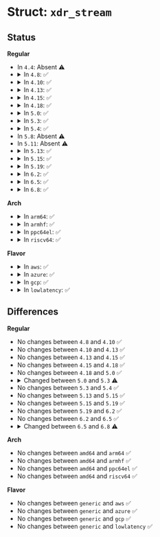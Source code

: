 # Struct: <code>xdr_stream</code>

## Status
<b>Regular</b>
<ul>
<li>
In <code>4.4</code>: Absent ⚠️
</li>
<li>
<details>
<summary>In <code>4.8</code>: ✅</summary>

```c
struct xdr_stream {
    __be32 *p;
    struct xdr_buf *buf;
    __be32 *end;
    struct kvec *iov;
    struct kvec scratch;
    struct page **page_ptr;
    unsigned int nwords;
};
```
</details>
</li>
<li>
<details>
<summary>In <code>4.10</code>: ✅</summary>

```c
struct xdr_stream {
    __be32 *p;
    struct xdr_buf *buf;
    __be32 *end;
    struct kvec *iov;
    struct kvec scratch;
    struct page **page_ptr;
    unsigned int nwords;
};
```
</details>
</li>
<li>
<details>
<summary>In <code>4.13</code>: ✅</summary>

```c
struct xdr_stream {
    __be32 *p;
    struct xdr_buf *buf;
    __be32 *end;
    struct kvec *iov;
    struct kvec scratch;
    struct page **page_ptr;
    unsigned int nwords;
};
```
</details>
</li>
<li>
<details>
<summary>In <code>4.15</code>: ✅</summary>

```c
struct xdr_stream {
    __be32 *p;
    struct xdr_buf *buf;
    __be32 *end;
    struct kvec *iov;
    struct kvec scratch;
    struct page **page_ptr;
    unsigned int nwords;
};
```
</details>
</li>
<li>
<details>
<summary>In <code>4.18</code>: ✅</summary>

```c
struct xdr_stream {
    __be32 *p;
    struct xdr_buf *buf;
    __be32 *end;
    struct kvec *iov;
    struct kvec scratch;
    struct page **page_ptr;
    unsigned int nwords;
};
```
</details>
</li>
<li>
<details>
<summary>In <code>5.0</code>: ✅</summary>

```c
struct xdr_stream {
    __be32 *p;
    struct xdr_buf *buf;
    __be32 *end;
    struct kvec *iov;
    struct kvec scratch;
    struct page **page_ptr;
    unsigned int nwords;
};
```
</details>
</li>
<li>
<details>
<summary>In <code>5.3</code>: ✅</summary>

```c
struct xdr_stream {
    __be32 *p;
    struct xdr_buf *buf;
    __be32 *end;
    struct kvec *iov;
    struct kvec scratch;
    struct page **page_ptr;
    unsigned int nwords;
    struct rpc_rqst *rqst;
};
```
</details>
</li>
<li>
<details>
<summary>In <code>5.4</code>: ✅</summary>

```c
struct xdr_stream {
    __be32 *p;
    struct xdr_buf *buf;
    __be32 *end;
    struct kvec *iov;
    struct kvec scratch;
    struct page **page_ptr;
    unsigned int nwords;
    struct rpc_rqst *rqst;
};
```
</details>
</li>
<li>
In <code>5.8</code>: Absent ⚠️
</li>
<li>
In <code>5.11</code>: Absent ⚠️
</li>
<li>
<details>
<summary>In <code>5.13</code>: ✅</summary>

```c
struct xdr_stream {
    __be32 *p;
    struct xdr_buf *buf;
    __be32 *end;
    struct kvec *iov;
    struct kvec scratch;
    struct page **page_ptr;
    unsigned int nwords;
    struct rpc_rqst *rqst;
};
```
</details>
</li>
<li>
<details>
<summary>In <code>5.15</code>: ✅</summary>

```c
struct xdr_stream {
    __be32 *p;
    struct xdr_buf *buf;
    __be32 *end;
    struct kvec *iov;
    struct kvec scratch;
    struct page **page_ptr;
    unsigned int nwords;
    struct rpc_rqst *rqst;
};
```
</details>
</li>
<li>
<details>
<summary>In <code>5.19</code>: ✅</summary>

```c
struct xdr_stream {
    __be32 *p;
    struct xdr_buf *buf;
    __be32 *end;
    struct kvec *iov;
    struct kvec scratch;
    struct page **page_ptr;
    unsigned int nwords;
    struct rpc_rqst *rqst;
};
```
</details>
</li>
<li>
<details>
<summary>In <code>6.2</code>: ✅</summary>

```c
struct xdr_stream {
    __be32 *p;
    struct xdr_buf *buf;
    __be32 *end;
    struct kvec *iov;
    struct kvec scratch;
    struct page **page_ptr;
    unsigned int nwords;
    struct rpc_rqst *rqst;
};
```
</details>
</li>
<li>
<details>
<summary>In <code>6.5</code>: ✅</summary>

```c
struct xdr_stream {
    __be32 *p;
    struct xdr_buf *buf;
    __be32 *end;
    struct kvec *iov;
    struct kvec scratch;
    struct page **page_ptr;
    unsigned int nwords;
    struct rpc_rqst *rqst;
};
```
</details>
</li>
<li>
<details>
<summary>In <code>6.8</code>: ✅</summary>

```c
struct xdr_stream {
    __be32 *p;
    struct xdr_buf *buf;
    __be32 *end;
    struct kvec *iov;
    struct kvec scratch;
    struct page **page_ptr;
    void *page_kaddr;
    unsigned int nwords;
    struct rpc_rqst *rqst;
};
```
</details>
</li>
</ul>
<b>Arch</b>
<ul>
<li>
<details>
<summary>In <code>arm64</code>: ✅</summary>

```c
struct xdr_stream {
    __be32 *p;
    struct xdr_buf *buf;
    __be32 *end;
    struct kvec *iov;
    struct kvec scratch;
    struct page **page_ptr;
    unsigned int nwords;
    struct rpc_rqst *rqst;
};
```
</details>
</li>
<li>
<details>
<summary>In <code>armhf</code>: ✅</summary>

```c
struct xdr_stream {
    __be32 *p;
    struct xdr_buf *buf;
    __be32 *end;
    struct kvec *iov;
    struct kvec scratch;
    struct page **page_ptr;
    unsigned int nwords;
    struct rpc_rqst *rqst;
};
```
</details>
</li>
<li>
<details>
<summary>In <code>ppc64el</code>: ✅</summary>

```c
struct xdr_stream {
    __be32 *p;
    struct xdr_buf *buf;
    __be32 *end;
    struct kvec *iov;
    struct kvec scratch;
    struct page **page_ptr;
    unsigned int nwords;
    struct rpc_rqst *rqst;
};
```
</details>
</li>
<li>
<details>
<summary>In <code>riscv64</code>: ✅</summary>

```c
struct xdr_stream {
    __be32 *p;
    struct xdr_buf *buf;
    __be32 *end;
    struct kvec *iov;
    struct kvec scratch;
    struct page **page_ptr;
    unsigned int nwords;
    struct rpc_rqst *rqst;
};
```
</details>
</li>
</ul>
<b>Flavor</b>
<ul>
<li>
<details>
<summary>In <code>aws</code>: ✅</summary>

```c
struct xdr_stream {
    __be32 *p;
    struct xdr_buf *buf;
    __be32 *end;
    struct kvec *iov;
    struct kvec scratch;
    struct page **page_ptr;
    unsigned int nwords;
    struct rpc_rqst *rqst;
};
```
</details>
</li>
<li>
<details>
<summary>In <code>azure</code>: ✅</summary>

```c
struct xdr_stream {
    __be32 *p;
    struct xdr_buf *buf;
    __be32 *end;
    struct kvec *iov;
    struct kvec scratch;
    struct page **page_ptr;
    unsigned int nwords;
    struct rpc_rqst *rqst;
};
```
</details>
</li>
<li>
<details>
<summary>In <code>gcp</code>: ✅</summary>

```c
struct xdr_stream {
    __be32 *p;
    struct xdr_buf *buf;
    __be32 *end;
    struct kvec *iov;
    struct kvec scratch;
    struct page **page_ptr;
    unsigned int nwords;
    struct rpc_rqst *rqst;
};
```
</details>
</li>
<li>
<details>
<summary>In <code>lowlatency</code>: ✅</summary>

```c
struct xdr_stream {
    __be32 *p;
    struct xdr_buf *buf;
    __be32 *end;
    struct kvec *iov;
    struct kvec scratch;
    struct page **page_ptr;
    unsigned int nwords;
    struct rpc_rqst *rqst;
};
```
</details>
</li>
</ul>

## Differences
<b>Regular</b>
<ul>
<li>
No changes between <code>4.8</code> and <code>4.10</code> ✅
</li>
<li>
No changes between <code>4.10</code> and <code>4.13</code> ✅
</li>
<li>
No changes between <code>4.13</code> and <code>4.15</code> ✅
</li>
<li>
No changes between <code>4.15</code> and <code>4.18</code> ✅
</li>
<li>
No changes between <code>4.18</code> and <code>5.0</code> ✅
</li>
<li>
<details>
<summary>Changed between <code>5.0</code> and <code>5.3</code> ⚠️</summary>
<ul>
<li>
<b>Field added. </b>
<code>struct rpc_rqst *rqst</code>
</li>
</ul>
</details>
</li>
<li>
No changes between <code>5.3</code> and <code>5.4</code> ✅
</li>
<li>
No changes between <code>5.13</code> and <code>5.15</code> ✅
</li>
<li>
No changes between <code>5.15</code> and <code>5.19</code> ✅
</li>
<li>
No changes between <code>5.19</code> and <code>6.2</code> ✅
</li>
<li>
No changes between <code>6.2</code> and <code>6.5</code> ✅
</li>
<li>
<details>
<summary>Changed between <code>6.5</code> and <code>6.8</code> ⚠️</summary>
<ul>
<li>
<b>Field added. </b>
<code>void *page_kaddr</code>
</li>
</ul>
</details>
</li>
</ul>
<b>Arch</b>
<ul>
<li>
No changes between <code>amd64</code> and <code>arm64</code> ✅
</li>
<li>
No changes between <code>amd64</code> and <code>armhf</code> ✅
</li>
<li>
No changes between <code>amd64</code> and <code>ppc64el</code> ✅
</li>
<li>
No changes between <code>amd64</code> and <code>riscv64</code> ✅
</li>
</ul>
<b>Flavor</b>
<ul>
<li>
No changes between <code>generic</code> and <code>aws</code> ✅
</li>
<li>
No changes between <code>generic</code> and <code>azure</code> ✅
</li>
<li>
No changes between <code>generic</code> and <code>gcp</code> ✅
</li>
<li>
No changes between <code>generic</code> and <code>lowlatency</code> ✅
</li>
</ul>
